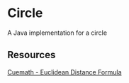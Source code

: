 # Circle

A Java implementation for a circle

## Resources
[Cuemath - Euclidean Distance Formula](https://www.cuemath.com/euclidean-distance-formula/)